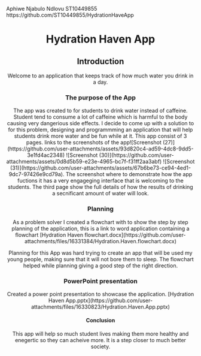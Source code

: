 <p>Aphiwe Njabulo Ndlovu ST10449855 https://github.com/ST10449855/HydrationHaveApp</p>

<div align="center">
  <h1 align="center">Hydration Haven App</h1>
  <h2>Introduction</h2>
  <p>Welcome to an application that keeps track of how much water you drink in a day.</p>
  <h3>The purpose of the App</h3>
  <p>The app was created to for students to drink water instead of caffeine. Student tend to consume a lot of caffeine which is harmful to the body causing very dangerious side effects. 
  I decide to come up with a solution to for this problem, designing and programmming an application that will help students drink more water and be fun while at it.
  This app consist of 3 pages. links to the screenshots of the app![Screenshot (27)](https://github.com/user-attachments/assets/93d820c4-ad59-4dc8-9dd5-3e1fd4ac2348)
    ![Screenshot (30)](https://github.com/user-attachments/assets/0d8d5b59-e23e-4965-bc7f-f31ff2aa3abf)
![Screenshot (31)](https://github.com/user-attachments/assets/67b6be73-ce94-4ed1-9dc7-97426e9cd79a). The screenshot where to demonstrate how the app fuctions it has a very engageging interface that is welcoming to the students.
The third page show the full details of how the results of drinking a secnificant amount of water will look. 
 </p>
  <h3>Planning</h3>
  <p> As a problem solver I created a flowchart with to show the step by step planning of the application, this is a link to word application containing a flowchart [Hydration Haven flowchart.docx](https://github.com/user-attachments/files/16331384/Hydration.Haven.flowchart.docx)</p>
  <p>Planning for this App was hard trying to create an app that will be used my young people, making sure that it will not bore them to sleep. The flowchart helped while planning giving a good step of the right direction.</p>
<h3>PowerPoint presentation</h3>
  <p>Created a power point presentation to showcase the application.
[Hydration Haven App.pptx](https://github.com/user-attachments/files/16330823/Hydration.Haven.App.pptx)</p> 
<h4>Conclusion</h4>
<p>This app will help so much student lives making them more healthy and enegertic so they can acheive more. 
It is a step closer to much better society.</p>

